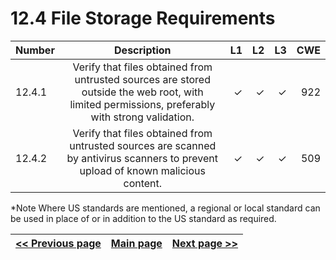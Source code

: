 # 12.4 File Storage Requirements

| Number       | Description     | L1    		| L2         | L3 		   | CWE		|
| :------------- | :----------: | -----------: | -----------:|-----------:| -----------:|
| 12.4.1 | Verify that files obtained from untrusted sources are stored outside the web root, with limited permissions, preferably with strong validation.| ✓   | ✓   | ✓   | 922 |
| 12.4.2 | Verify that files obtained from untrusted sources are scanned by antivirus scanners to prevent upload of known malicious content.| ✓   | ✓   | ✓   | 509 |


*Note
Where US standards are mentioned, a regional or local standard can be used in place of or in addition to the US standard as required.

[<< Previous page](1.%20Identify%20teams.md) | [Main page](../README.md) | [Next page >>](3.%20Nominate%20Champions.md)
| --- | --- | --- |
